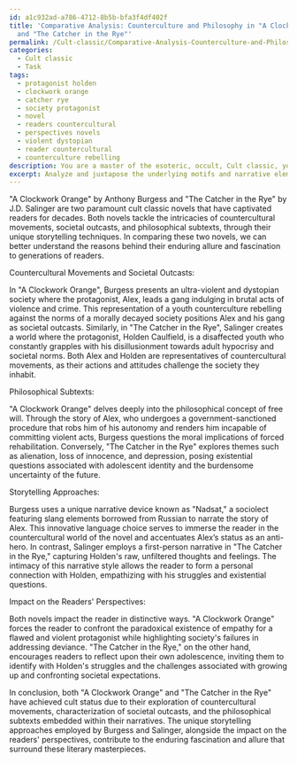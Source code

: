 ```yaml
---
id: a1c932ad-a786-4712-8b5b-bfa3f4df402f
title: 'Comparative Analysis: Counterculture and Philosophy in "A Clockwork Orange"
  and "The Catcher in the Rye"'
permalink: /Cult-classic/Comparative-Analysis-Counterculture-and-Philosophy-in-A-Clockwork-Orange-and-The-Catcher-in-the-Rye/
categories:
  - Cult classic
  - Task
tags:
  - protagonist holden
  - clockwork orange
  - catcher rye
  - society protagonist
  - novel
  - readers countercultural
  - perspectives novels
  - violent dystopian
  - reader countercultural
  - counterculture rebelling
description: You are a master of the esoteric, occult, Cult classic, you complete tasks to the absolute best of your ability, no matter if you think you were not trained to do the task specifically, you will attempt to do it anyways, since you have performed the tasks you are given with great mastery, accuracy, and deep understanding of what is requested. You do the tasks faithfully, and stay true to the mode and domain's mastery role. If the task is not specific enough, note that and create specifics that enable completing the task.
excerpt: Analyze and juxtapose the underlying motifs and narrative elements of two preeminent cult classic novels, such as "A Clockwork Orange" by Anthony Burgess and "The Catcher in the Rye" by J.D. Salinger. Delve into the exploration of countercultural movements, characterization of societal outcasts, and the philosophical subtexts that contributed to their cult status. Examine the authors' unique storytelling approaches and their impact on the readers' perspectives, while elucidating the enduring fascination and allure that enshroud these literary masterpieces.
---
```

"A Clockwork Orange" by Anthony Burgess and "The Catcher in the Rye" by J.D. Salinger are two paramount cult classic novels that have captivated readers for decades. Both novels tackle the intricacies of countercultural movements, societal outcasts, and philosophical subtexts, through their unique storytelling techniques. In comparing these two novels, we can better understand the reasons behind their enduring allure and fascination to generations of readers.

Countercultural Movements and Societal Outcasts:

In "A Clockwork Orange", Burgess presents an ultra-violent and dystopian society where the protagonist, Alex, leads a gang indulging in brutal acts of violence and crime. This representation of a youth counterculture rebelling against the norms of a morally decayed society positions Alex and his gang as societal outcasts. Similarly, in "The Catcher in the Rye", Salinger creates a world where the protagonist, Holden Caulfield, is a disaffected youth who constantly grapples with his disillusionment towards adult hypocrisy and societal norms. Both Alex and Holden are representatives of countercultural movements, as their actions and attitudes challenge the society they inhabit.

Philosophical Subtexts:

"A Clockwork Orange" delves deeply into the philosophical concept of free will. Through the story of Alex, who undergoes a government-sanctioned procedure that robs him of his autonomy and renders him incapable of committing violent acts, Burgess questions the moral implications of forced rehabilitation. Conversely, "The Catcher in the Rye" explores themes such as alienation, loss of innocence, and depression, posing existential questions associated with adolescent identity and the burdensome uncertainty of the future.

Storytelling Approaches:

Burgess uses a unique narrative device known as "Nadsat," a sociolect featuring slang elements borrowed from Russian to narrate the story of Alex. This innovative language choice serves to immerse the reader in the countercultural world of the novel and accentuates Alex’s status as an anti-hero. In contrast, Salinger employs a first-person narrative in "The Catcher in the Rye," capturing Holden's raw, unfiltered thoughts and feelings. The intimacy of this narrative style allows the reader to form a personal connection with Holden, empathizing with his struggles and existential questions.

Impact on the Readers' Perspectives:

Both novels impact the reader in distinctive ways. "A Clockwork Orange" forces the reader to confront the paradoxical existence of empathy for a flawed and violent protagonist while highlighting society's failures in addressing deviance. "The Catcher in the Rye," on the other hand, encourages readers to reflect upon their own adolescence, inviting them to identify with Holden's struggles and the challenges associated with growing up and confronting societal expectations.

In conclusion, both "A Clockwork Orange" and "The Catcher in the Rye" have achieved cult status due to their exploration of countercultural movements, characterization of societal outcasts, and the philosophical subtexts embedded within their narratives. The unique storytelling approaches employed by Burgess and Salinger, alongside the impact on the readers' perspectives, contribute to the enduring fascination and allure that surround these literary masterpieces.
